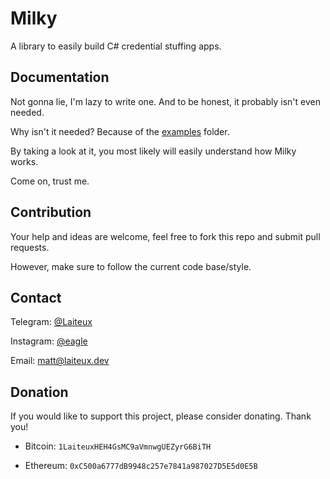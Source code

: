 # Milky

A library to easily build C# credential stuffing apps.

## Documentation

Not gonna lie, I'm lazy to write one. And to be honest, it probably isn't even needed.

Why isn't it needed? Because of the [examples](https://github.com/Laiteux/Milky/blob/v3/examples) folder.

By taking a look at it, you most likely will easily understand how Milky works.

Come on, trust me.

## Contribution

Your help and ideas are welcome, feel free to fork this repo and submit pull requests.

However, make sure to follow the current code base/style.

## Contact

Telegram: [@Laiteux](https://t.me/Laiteux)

Instagram: [@eagle](https://instagr.am/eagle)

Email: matt@laiteux.dev

## Donation

If you would like to support this project, please consider donating. Thank you!

- Bitcoin: `1LaiteuxHEH4GsMC9aVmnwgUEZyrG6BiTH`

- Ethereum: `0xC500a6777dB9948c257e7841a987027D5E5d0E5B`